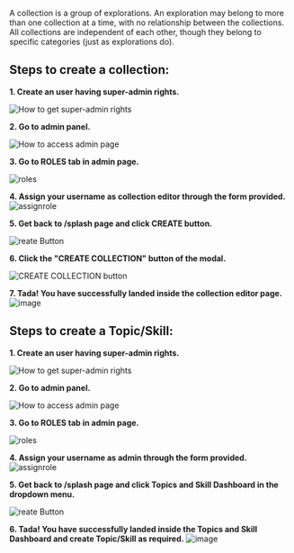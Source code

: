A collection is a group of explorations. An exploration may belong to more than one collection at a time, with no relationship between the collections. All collections are independent of each other, though they belong to specific categories (just as explorations do).

## Steps to create a collection:

**1. Create an user having super-admin rights.**

![How to get super-admin rights](https://user-images.githubusercontent.com/16653571/41500954-e88a0262-71b8-11e8-9cac-456fb46782c1.png)

**2. Go to admin panel.**

![How to access admin page](https://user-images.githubusercontent.com/16653571/41501009-e04e9a76-71b9-11e8-958e-985f5bc7122a.png)

**3. Go to ROLES tab in admin page.**

![roles](https://user-images.githubusercontent.com/16653571/41501684-a543b22e-71c6-11e8-883c-cec35e32535e.png)

**4. Assign your username as collection editor through the form provided.**
![assignrole](https://user-images.githubusercontent.com/16653571/41503346-ff754c9e-71ee-11e8-9b72-9e16dae46418.png)

**5. Get back to /splash page and click CREATE button.**

![reate Button](https://user-images.githubusercontent.com/16653571/41504441-a7f60512-720c-11e8-85c2-8fee5f55a42c.png)

**6. Click the "CREATE COLLECTION" button of the modal.**

![CREATE COLLECTION button](https://user-images.githubusercontent.com/16653571/41504483-d946fd3c-720d-11e8-997d-943cd8703e57.png)

**7. Tada! You have successfully landed inside the collection editor page.**
![image](https://user-images.githubusercontent.com/16653571/41504590-3cd73c56-7211-11e8-85a1-f3bae3635973.png)

## Steps to create a Topic/Skill:

**1. Create an user having super-admin rights.**

![How to get super-admin rights](https://user-images.githubusercontent.com/16653571/41500954-e88a0262-71b8-11e8-9cac-456fb46782c1.png)

**2. Go to admin panel.**

![How to access admin page](https://user-images.githubusercontent.com/16653571/41501009-e04e9a76-71b9-11e8-958e-985f5bc7122a.png)

**3. Go to ROLES tab in admin page.**

![roles](https://user-images.githubusercontent.com/16653571/41501684-a543b22e-71c6-11e8-883c-cec35e32535e.png)

**4. Assign your username as admin through the form provided.**
![assignrole](https://user-images.githubusercontent.com/30312043/78745056-b8b70b80-7980-11ea-942a-b2aab314c201.png)

**5. Get back to /splash page and click Topics and Skill Dashboard in the dropdown menu.**

![reate Button](https://user-images.githubusercontent.com/30312043/78745178-06cc0f00-7981-11ea-9eca-f4495e05b0e4.png)

**6. Tada! You have successfully landed inside the Topics and Skill Dashboard and create Topic/Skill as required.**
![image](https://user-images.githubusercontent.com/30312043/78745230-219e8380-7981-11ea-8fbf-8f4536476358.png)

